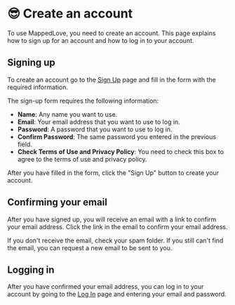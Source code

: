# 😎 Create an account

To use MappedLove, you need to create an account. This page explains how to sign up for an account and how to log in to your account.

## Signing up

To create an account go to the [Sign Up](https://mappedlove.com/signup) page and fill in the form with the required information.

The sign-up form requires the following information:
- **Name**: Any name you want to use.
- **Email**: Your email address that you want to use to log in.
- **Password**: A password that you want to use to log in.
- **Confirm Password**: The same password you entered in the previous field.
- **Check Terms of Use and Privacy Policy**: You need to check this box to agree to the terms of use and privacy policy.

After you have filled in the form, click the "Sign Up" button to create your account.

## Confirming your email

After you have signed up, you will receive an email with a link to confirm your email address. Click the link in the email to confirm your email address.

If you don't receive the email, check your spam folder. If you still can't find the email, you can request a new email to be sent to you.

## Logging in

After you have confirmed your email address, you can log in to your account by going to the [Log In](https://mappedlove.com/login) page and entering your email and password.
